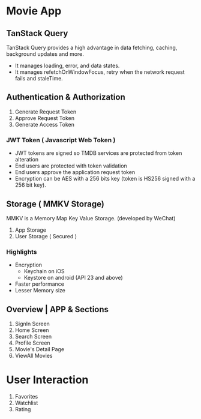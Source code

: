 # Movie App

## TanStack Query

TanStack Query provides a high advantage in data fetching, caching, background updates and more.

- It manages loading, error, and data states.
- It manages refetchOnWindowFocus, retry when the network request fails and staleTime.

## Authentication & Authorization

1. Generate Request Token
2. Approve Request Token
3. Generate Access Token

### JWT Token ( Javascript Web Token )

- JWT tokens are signed so TMDB services are protected from token alteration
- End users are protected with token validation
- End users approve the application request token
- Encryption can be AES with a 256 bits key (token is HS256 signed with a 256 bit key).

## Storage ( MMKV Storage)

MMKV is a Memory Map Key Value Storage.
(developed by WeChat)

1. App Storage
2. User Storage ( Secured )

### Highlights

- Encryption
  - Keychain on iOS
  - Keystore on android (API 23 and above)
- Faster performance
- Lesser Memory size

## Overview | APP & Sections

1. SignIn Screen
2. Home Screen
3. Search Screen
4. Profile Screen
5. Movie's Detail Page
6. ViewAll Movies

# User Interaction

1. Favorites
2. Watchlist
3. Rating

